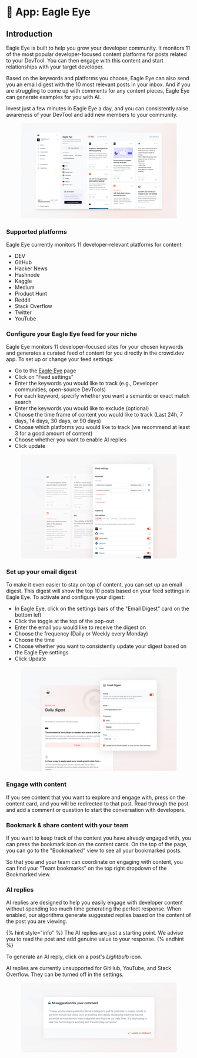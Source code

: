 # 🦅 App: Eagle Eye

## Introduction

Eagle Eye is built to help you grow your developer community. It monitors 11 of the most popular developer-focused content platforms for posts related to your DevTool. You can then engage with this content and start relationships with your target developer.

Based on the keywords and platforms you choose, Eagle Eye can also send you an email digest with the 10 most relevant posts in your inbox. And if you are struggling to come up with comments for any content pieces, Eagle Eye can generate examples for you with AI.

Invest just a few minutes in Eagle Eye a day, and you can consistently raise awareness of your DevTool and add new members to your community.

<figure><img src="../.gitbook/assets/docs-eagle-eye.png" alt=""><figcaption></figcaption></figure>

### **Supported platforms**

Eagle Eye currently monitors 11 developer-relevant platforms for content:

* DEV
* GitHub
* Hacker News
* Hashnode
* Kaggle
* Medium
* Product Hunt
* Reddit
* Stack Overflow
* Twitter
* YouTube

### **Configure your Eagle Eye feed for your niche**

Eagle Eye monitors 11 developer-focused sites for your chosen keywords and generates a curated feed of content for you directly in the crowd.dev app. To set up or change your feed settings:

* Go to the [Eagle Eye](https://app.crowd.dev/eagle-eye) page
* Click on "Feed settings"
* Enter the keywords you would like to track (e.g., Developer communities, open-source DevTools)
* For each keyword, specify whether you want a semantic or exact match search
* Enter the keywords you would like to exclude (optional)
* Choose the time frame of content you would like to track (Last 24h, 7 days, 14 days, 30 days, or 90 days)
* Choose which platforms you would like to track (we recommend at least 3 for a good amount of content)
* Choose whether you want to enable AI replies
* Click update

<figure><img src="../.gitbook/assets/docs-eagle-eye-settings.png" alt=""><figcaption></figcaption></figure>

### **Set up your email digest**

To make it even easier to stay on top of content, you can set up an email digest. This digest will show the top 10 posts based on your feed settings in Eagle Eye. To activate and configure your digest:

* In Eagle Eye, click on the settings bars of the "Email Digest" card on the bottom left
* Click the toggle at the top of the pop-out
* Enter the email you would like to receive the digest on
* Choose the frequency (Daily or Weekly every Monday)
* Choose the time
* Choose whether you want to consistently update your digest based on the Eagle Eye settings
* Click Update

<figure><img src="../.gitbook/assets/docs-eagle-eye-email.png" alt=""><figcaption></figcaption></figure>

### **Engage with content**

If you see content that you want to explore and engage with, press on the content card, and you will be redirected to that post. Read through the post and add a comment or question to start the conversation with developers.

### **Bookmark & share content with your team**

If you want to keep track of the content you have already engaged with, you can press the bookmark icon on the content cards. On the top of the page, you can go to the "Bookmarked" view to see all your bookmarked posts.

So that you and your team can coordinate on engaging with content, you can find your "Team bookmarks" on the top right dropdown of the Bookmarked view.

### **AI replies**

AI replies are designed to help you easily engage with developer content without spending too much time generating the perfect response. When enabled, our algorithms generate suggested replies based on the content of the post you are viewing.

{% hint style="info" %}
The AI replies are just a starting point. We advise you to read the post and add genuine value to your response.
{% endhint %}

To generate an AI reply, click on a post's _Lightbulb_ icon.

AI replies are currently unsupported for GitHub, YouTube, and Stack Overflow. They can be turned off in the settings.

<figure><img src="../.gitbook/assets/docs-eagle-eye-ai.png" alt=""><figcaption></figcaption></figure>
